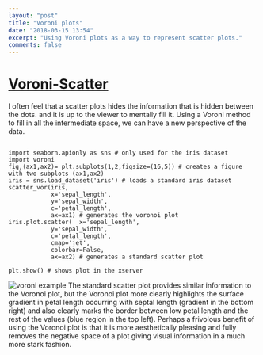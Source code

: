 ```yaml
---
layout: "post"
title: "Voroni plots"
date: "2018-03-15 13:54"
excerpt: "Using Voroni plots as a way to represent scatter plots."
comments: false
---
```



# [Voroni-Scatter](https://github.com/DrAnomalocaris/Voroni-Scatter/)

I often feel that a scatter plots hides the information that is hidden between the dots. and it is up to the viewer to mentally fill it. Using a Voroni method to fill in all the intermediate space, we can have a new perspective of the data.

```

import seaborn.apionly as sns # only used for the iris dataset
import voroni
fig,(ax1,ax2)= plt.subplots(1,2,figsize=(16,5)) # creates a figure with two subplots (ax1,ax2)
iris = sns.load_dataset('iris') # loads a standard iris dataset
scatter_vor(iris,
            x='sepal_length',
            y='sepal_width',
            c='petal_length',
            ax=ax1) # generates the voronoi plot
iris.plot.scatter(	x='sepal_length',
            y='sepal_width',
            c='petal_length',
            cmap='jet',
            colorbar=False,
            ax=ax2) # generates a standard scatter plot

plt.show() # shows plot in the xserver
```
![voroni example](/voroni.png)
The standard scatter plot provides similar information to the Voronoi plot, but the Voronoi plot more clearly highlights the surface gradient in petal length occurring with septal length (gradient in the bottom right) and also clearly marks the border between low petal length and the rest of the values (blue region in the top left).
Perhaps a frivolous benefit of using the Voronoi plot is that it is more aesthetically pleasing and fully removes the negative space of a plot giving visual information in a much more stark fashion.
